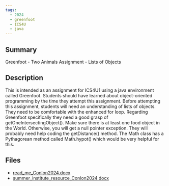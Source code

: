 ```yaml
---
tags:
  - 2024
  - greenfoot
  - ICS4U
  - java
---
```


## Summary

Greenfoot - Two Animals Assignment - Lists of Objects

## Description

This is intended as an assignment for ICS4U1 using a java environment called Greenfoot. Students should have learned about object-oriented programming by the time they attempt this assignment. Before attempting this assignment, students will need an understanding of lists of objects. They need to be comfortable with the enhanced for loop. Regarding Greenfoot specifically they need a good grasp of getOneIntersectingObject(). Make sure there is at least one food object in the World. Otherwise, you will get a null pointer exception. They will probably need help coding the getDistance() method. The Math class has a Pythagorean method called Math.hypot() which would be very helpful for this.

## Files

*   [read\_me\_Conlon2024.docx](https://www.russellgordon.ca/acse/cemc-cse-resources/resources/2024/Peter_Conlon/read_me_Conlon2024.docx)
*   [summer\_institute\_resource\_Conlon2024.docx](https://www.russellgordon.ca/acse/cemc-cse-resources/resources/2024/Peter_Conlon/summer_institute_resource_Conlon2024.docx)
